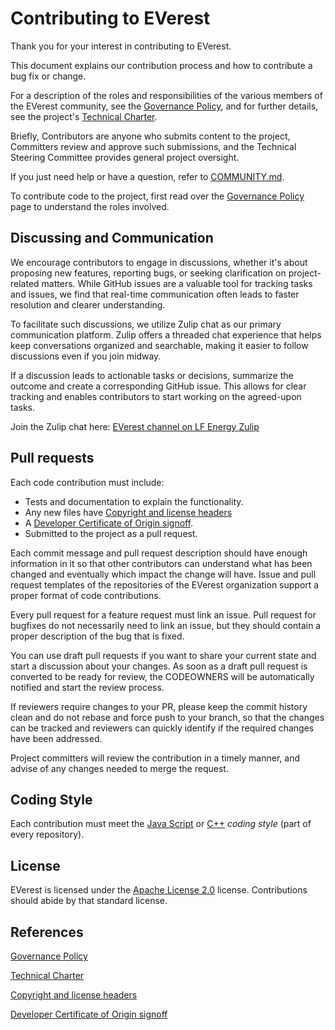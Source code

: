 # Contributing to EVerest

Thank you for your interest in contributing to EVerest.

This document explains our contribution process and how to contribute a bug fix
or change.

For a description of the roles and responsibilities of the various members of
the EVerest community, see the [Governance Policy], and for further details,
see the project's [Technical Charter].

Briefly, Contributors are anyone who submits content to the project, Committers
review and approve such submissions, and the Technical Steering Committee
provides general project oversight.

If you just need help or have a question, refer to
[COMMUNITY.md](COMMUNITY.md).

To contribute code to the project, first read over the [Governance Policy]
page to understand the roles involved.

## Discussing and Communication

We encourage contributors to engage in discussions, whether it's about
proposing new features, reporting bugs, or seeking clarification on
project-related matters.
While GitHub issues are a valuable tool for tracking tasks and issues, we find
that real-time communication often leads to faster resolution and clearer
understanding.

To facilitate such discussions, we utilize Zulip chat as our primary
communication platform. Zulip offers a threaded chat experience that helps
keep conversations organized and searchable, making it easier to follow
discussions even if you join midway.

If a discussion leads to actionable tasks or decisions, summarize the outcome
and create a corresponding GitHub issue. This allows for clear tracking and
enables contributors to start working on the agreed-upon tasks.

Join the Zulip chat here:
[EVerest channel on LF Energy Zulip](https://lfenergy.zulipchat.com/)

## Pull requests

Each code contribution must include:

* Tests and documentation to explain the functionality.
* Any new files have [Copyright and license headers]
* A [Developer Certificate of Origin signoff].
* Submitted to the project as a pull request.

Each commit message and pull request description should have enough information
in it so that other contributors can understand what has been changed and
eventually which impact the change will have. Issue and pull request templates
of the repositories of the EVerest organization support a proper format
of code contributions.

Every pull request for a feature request must link an issue. Pull request for
bugfixes do not necessarily need to link an issue, but they should contain a
proper description of the bug that is fixed.

You can use draft pull requests if you want to share your current state
and start a discussion about your changes. As soon as a draft pull request
is converted to be ready for review, the CODEOWNERS will be automatically
notified and start the review process.

If reviewers require changes to your PR, please keep the commit history clean
and do not rebase and force push to your branch, so that the changes can be
tracked and reviewers can quickly identify if the required changes have been
addressed.

Project committers will review the contribution in a timely manner, and advise
of any changes needed to merge the request.

## Coding Style

Each contribution must meet the [Java Script](.eslintrc.json) or
[C++](.clang-format) *coding style* (part of every repository).

## License

EVerest is licensed under the [Apache License 2.0](LICENSE.md) license.
Contributions should abide by that standard license.

## References

[Governance Policy]

[Technical Charter]

[Copyright and license headers]

[Developer Certificate of Origin signoff]

[Governance Policy]: GOVERNANCE.md
[Technical Charter]: tsc/CHARTER.md
[Copyright and license headers]: https://github.com/lf-energy/tac/blob/main/process/contribution_guidelines.md#license
[Developer Certificate of Origin signoff]: https://github.com/lf-energy/tac/blob/main/process/contribution_guidelines.md#contribution-sign-off
